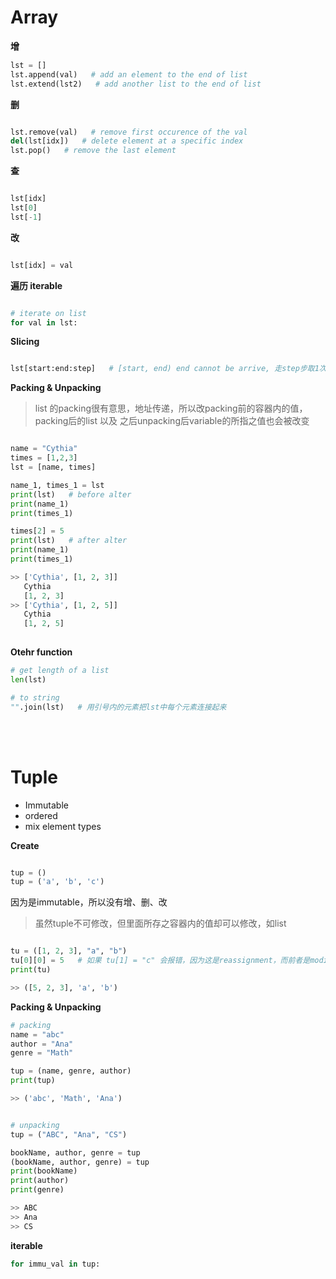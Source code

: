 # Array

**增**
```python
lst = []
lst.append(val)   # add an element to the end of list
lst.extend(lst2)   # add another list to the end of list
```

**删**
```python

lst.remove(val)   # remove first occurence of the val
del(lst[idx])   # delete element at a specific index
lst.pop()   # remove the last element

```

**查**
```python

lst[idx]
lst[0]
lst[-1]

```

**改**
```python

lst[idx] = val

```

**遍历 iterable**
```python

# iterate on list
for val in lst:

```

**Slicing**
```python

lst[start:end:step]   # [start, end) end cannot be arrive, 走step步取1次

```
**Packing & Unpacking**  
> list 的packing很有意思，地址传递，所以改packing前的容器内的值，packing后的list 以及 之后unpacking后variable的所指之值也会被改变
```python

name = "Cythia"
times = [1,2,3]
lst = [name, times]

name_1, times_1 = lst
print(lst)   # before alter
print(name_1)
print(times_1)

times[2] = 5
print(lst)   # after alter
print(name_1)
print(times_1)

>> ['Cythia', [1, 2, 3]]
   Cythia
   [1, 2, 3]
>> ['Cythia', [1, 2, 5]]
   Cythia
   [1, 2, 5]
   
```



**Otehr function**
```python
# get length of a list
len(lst)

# to string
"".join(lst)   # 用引号内的元素把lst中每个元素连接起来
```
<br>




<br>

# Tuple
- Immutable
- ordered
- mix element types  

**Create**
```python

tup = ()
tup = ('a', 'b', 'c')

```
因为是immutable，所以没有增、删、改
> 虽然tuple不可修改，但里面所存之容器内的值却可以修改，如list

```python

tu = ([1, 2, 3], "a", "b")
tu[0][0] = 5   # 如果 tu[1] = "c" 会报错，因为这是reassignment，而前者是modify
print(tu)

>> ([5, 2, 3], 'a', 'b')
```

**Packing & Unpacking**
```python
# packing
name = "abc"
author = "Ana"
genre = "Math"

tup = (name, genre, author)
print(tup)

>> ('abc', 'Math', 'Ana')


# unpacking
tup = ("ABC", "Ana", "CS")

bookName, author, genre = tup
(bookName, author, genre) = tup
print(bookName)
print(author)
print(genre)

>> ABC
>> Ana
>> CS

```

**iterable**
``` python
for immu_val in tup:
```


